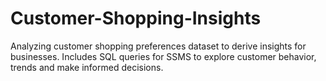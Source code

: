 # Customer-Shopping-Insights
Analyzing customer shopping preferences dataset to derive insights for businesses. Includes SQL queries for SSMS to explore customer behavior, trends and make informed decisions.
